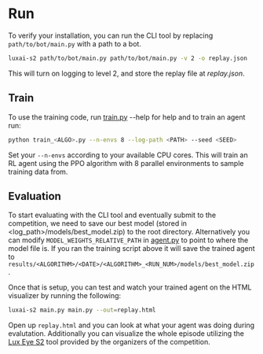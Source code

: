 # Run

To verify your installation, you can run the CLI tool by replacing `path/to/bot/main.py` with a path to a bot.

```bash
luxai-s2 path/to/bot/main.py path/to/bot/main.py -v 2 -o replay.json
```

This will turn on logging to level 2, and store the replay file at *replay.json*.

## Train

To use the training code, run [train.py](https://github.com/Getlar/VigIL-Game-Validation/blob/main/src/Lux-Agents-S2/train.py) --help for help and to train an agent run:

```bash
python train_<ALGO>.py --n-envs 8 --log-path <PATH> --seed <SEED>
```

Set your `--n-envs` according to your available CPU cores. This will train an RL agent using the PPO algorithm with 8 parallel environments to sample training data from.

## Evaluation

To start evaluating with the CLI tool and eventually submit to the competition, we need to save our best model (stored in <log_path>/models/best_model.zip) to the root directory. Alternatively you can modify `MODEL_WEIGHTS_RELATIVE_PATH` in [agent.py](https://github.com/Getlar/VigIL-Game-Validation/blob/main/src/Lux-Agents-S2/agent.py) to point to where the model file is. If you ran the training script above it will save the trained agent to `results/<ALGORITHM>/<DATE>/<ALGORITHM>_<RUN_NUM>/models/best_model.zip`.

Once that is setup, you can test and watch your trained agent on the HTML visualizer by running the following:

```bash
luxai-s2 main.py main.py --out=replay.html
```

Open up `replay.html` and you can look at what your agent was doing during evalutation. Additionally you can visualize the whole episode utilizing the [Lux Eye S2](https://s2vis.lux-ai.org) tool provided by the organizers of the competition.

